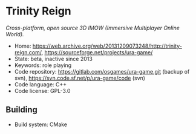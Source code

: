 # Trinity Reign

_Cross-platform, open source 3D IMOW (Immersive Multiplayer Online World)._

- Home: <https://web.archive.org/web/20131209073248/http://trinity-reign.com/>, https://sourceforge.net/projects/ura-game/
- State: beta, inactive since 2013
- Keywords: role playing
- Code repository: https://gitlab.com/osgames/ura-game.git (backup of svn), https://svn.code.sf.net/p/ura-game/code (svn)
- Code language: C++
- Code license: GPL-3.0

## Building

- Build system: CMake
